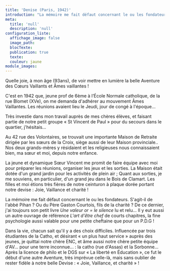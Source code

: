 ```yaml
---
title: 'Denise (Paris, 1942)'
introduction: "La mémoire me fait défaut concernant le ou les fondateurs. S'agit-il de l'abbé Pihan ? Ou du Père Gaston Courtois, fils de la charité ? De ce dernier, j'ai toujours son petit livre \"Une valeur or = le silence\" lu et relu... Il y eut aussi un autre ouvrage de référence \"L'art d'être chef\" de courts chapitres, la fine psychologie aussi valable pour une petite cheftaine que pour un P.D.G !"
meta:
  title: 'null'
  description: 'null'
configuration_liste:
  affichage_image: false
  image_path:
  blocTexte:
  publication: true
  texte:
  couleur: jaune
module_images:
---
```



<div><p><em></em>Quelle joie, &agrave; mon &acirc;ge (93ans), de voir mettre en lumi&egrave;re la belle Aventure des C&oelig;urs Vaillants et &Acirc;mes vaillantes !</p><p>C'est en 1942 que, jeune prof de 6&egrave;me &agrave; l&rsquo;&Eacute;cole Normale catholique, de la rue Blomet (XVe), on me demanda d'adh&eacute;rer au mouvement &Acirc;mes Vaillantes. Les r&eacute;unions avaient lieu le Jeudi, jour de cong&eacute; &agrave; l'&eacute;poque...</p><p>Tr&egrave;s investie dans mon travail aupr&egrave;s de mes ch&egrave;res &eacute;l&egrave;ves, et faisant partie de notre petit groupe &laquo; St Vincent de Paul &raquo; pour du secours dans le quartier, j'h&eacute;sitais...</p><p>Au 42 rue des Volontaires, se trouvait une importante Maison de Retraite dirig&eacute;e par les s&oelig;urs de la Croix, si&egrave;ge aussi de leur Maison provinciale.. Nos deux grands-m&egrave;res y r&eacute;sidaient et les religieuses nous connaissaient bien, ma s&oelig;ur et moi, depuis notre enfance.</p><p>La jeune et dynamique S&oelig;ur Vincent me promit de faire &eacute;quipe avec moi pour pr&eacute;parer les r&eacute;unions, organiser les jeux et les sorties. La Maison &eacute;tait dot&eacute;e d'un grand jardin pour les activit&eacute;s de plein air ; Quant aux sorties, je me souviens, en particulier, d'un grand jeu dans le Bois de Clamart. Les filles et moi &eacute;tions tr&egrave;s fi&egrave;res de notre ceinturon &agrave; plaque dor&eacute;e portant notre devise : Joie, Vaillance et charit&eacute; !</p><p>La m&eacute;moire me fait d&eacute;faut concernant le ou les fondateurs. S'agit-il de l'abb&eacute; Pihan ? Ou du P&egrave;re Gaston Courtois, fils de la charit&eacute; ? De ce dernier, j'ai toujours son petit livre <em>Une valeur or = le silence </em>lu et relu... Il y eut aussi un autre ouvrage de r&eacute;f&eacute;rence <em>L'art d'&ecirc;tre chef</em> de courts chapitres, la fine psychologie aussi valable pour une petite cheftaine que pour un P.D.G !</p><p>Dans la vie, chacun sait qu'il y a des choix difficiles. Influenc&eacute;e par trois &eacute;tudiantes de la Catho, et d&eacute;sirant &laquo; un plus haut service &raquo; aupr&egrave;s des jeunes, je quittai notre ch&egrave;re ENC, et &acirc;me aussi notre ch&egrave;re petite &eacute;quipe d'AV... pour une terre inconnue... : la catho (rue d'Assas) et la Sorbonne... Apr&egrave;s la licence de philo et le DGS sur &laquo; La libert&eacute; en &Eacute;ducation &raquo;, ce fut le d&eacute;but d'une autre Aventure, tr&egrave;s impr&eacute;vue celle-l&agrave;, mais sans oublier de rester fid&egrave;le &agrave; notre belle Devise : &laquo; Joie, Vaillance, et charit&eacute; &raquo; !</p></div>
